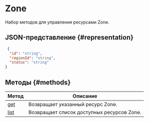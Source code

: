 # Zone
Набор методов для управления ресурсами Zone.
## JSON-представление {#representation}
```json 
 {
  "id": "string",
  "regionId": "string",
  "status": "string"
}
```

## Методы {#methods}
Метод | Описание
--- | ---
[get](get.md) | Возвращает указанный ресурс Zone.
[list](list.md) | Возвращает список доступных ресурсов Zone.